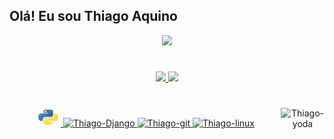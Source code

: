 ## Olá! Eu sou Thiago Aquino 

<!-- Banner -->
<div align="center">
  <img height="250em" src="https://user-images.githubusercontent.com/92541911/137641975-676b4939-50c0-44a5-b24d-ca94dcdeec37.png" />
</div>

#

<div align="center">
  <a href="https://github.com/thiagoaquinodasilva">
  <img height="180em" src="https://github-readme-stats.vercel.app/api?username=thiagoaquinodasilva&show_icons=true&theme=dark&include_all_commits=true&count_private=true" />
  <img height="180em" src="https://github-readme-stats.vercel.app/api/top-langs/?username=thiagoaquinodasilva&layout=compact&langs_count=7&theme=dark" />
</div>

# 
  
<div align="center">
  <img alt="Thiago-Python" height="30" width="40" src="https://raw.githubusercontent.com/devicons/devicon/master/icons/python/python-original.svg" />
  <img alt="Thiago-Django" height="50" width="60" src="https://cdn.jsdelivr.net/gh/devicons/devicon/icons/django/django-original.svg" />
  <img alt="Thiago-git" height="50" width="60" src="https://cdn.jsdelivr.net/gh/devicons/devicon/icons/git/git-plain-wordmark.svg" />
  <img alt="Thiago-linux" height="30" width="40" src="https://cdn.jsdelivr.net/gh/devicons/devicon/icons/linux/linux-original.svg" />
  
 <!-- gif yoda --> 
  <img align="right" alt="Thiago-yoda" height="70" width="70" src="https://c.tenor.com/7M_uDrv9GQEAAAAi/baby-yoda-baby-yoda-walk.gif" />
<div>
